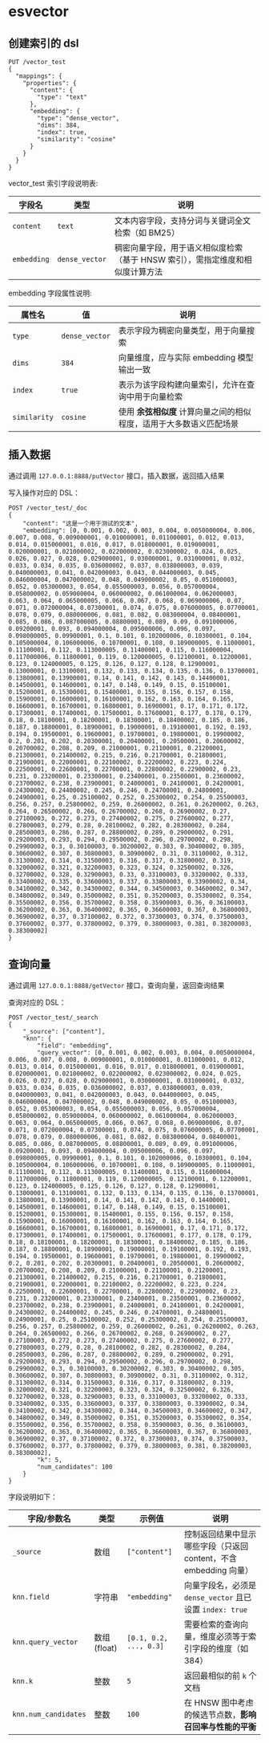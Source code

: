 # esvector

## 创建索引的 dsl
```
PUT /vector_test
{
  "mappings": {
    "properties": {
      "content": {
        "type": "text"
      },
      "embedding": {
        "type": "dense_vector",
        "dims": 384,
        "index": true,
        "similarity": "cosine"
      }
    }
  }
}
```
vector_test 索引字段说明表:

| 字段名         | 类型             | 说明                                         |
| ----------- | -------------- | ------------------------------------------ |
| `content`   | `text`         | 文本内容字段，支持分词与关键词全文检索（如 BM25）                |
| `embedding` | `dense_vector` | 稠密向量字段，用于语义相似度检索（基于 HNSW 索引），需指定维度和相似度计算方法 |

embedding 字段属性说明:

| 属性名          | 值              | 说明                                    |
| ------------ | -------------- | ------------------------------------- |
| `type`       | `dense_vector` | 表示字段为稠密向量类型，用于向量搜索                    |
| `dims`       | `384`          | 向量维度，应与实际 embedding 模型输出一致            |
| `index`      | `true`         | 表示为该字段构建向量索引，允许在查询中用于向量检索             |
| `similarity` | `cosine`       | 使用 **余弦相似度** 计算向量之间的相似程度，适用于大多数语义匹配场景 |



## 插入数据
通过调用 `127.0.0.1:8888/putVector` 接口，插入数据，返回插入结果

写入操作对应的 DSL：
```
POST /vector_test/_doc
{
	"content": "这是一个用于测试的文本",
	"embedding": [0, 0.001, 0.002, 0.003, 0.004, 0.0050000004, 0.006, 0.007, 0.008, 0.009000001, 0.010000001, 0.011000001, 0.012, 0.013, 0.014, 0.015000001, 0.016, 0.017, 0.018000001, 0.019000001, 0.020000001, 0.021000002, 0.022000002, 0.023000002, 0.024, 0.025, 0.026, 0.027, 0.028, 0.029000001, 0.030000001, 0.031000001, 0.032, 0.033, 0.034, 0.035, 0.036000002, 0.037, 0.038000003, 0.039, 0.040000003, 0.041, 0.042000003, 0.043, 0.044000003, 0.045, 0.046000004, 0.047000002, 0.048, 0.049000002, 0.05, 0.051000003, 0.052, 0.053000003, 0.054, 0.055000003, 0.056, 0.057000004, 0.058000002, 0.059000004, 0.060000002, 0.061000004, 0.062000003, 0.063, 0.064, 0.065000005, 0.066, 0.067, 0.068, 0.069000006, 0.07, 0.071, 0.072000004, 0.07300001, 0.074, 0.075, 0.076000005, 0.07700001, 0.078, 0.079, 0.080000006, 0.081, 0.082, 0.083000004, 0.08400001, 0.085, 0.086, 0.087000005, 0.08800001, 0.089, 0.09, 0.091000006, 0.09200001, 0.093, 0.094000004, 0.095000006, 0.096, 0.097, 0.098000005, 0.09900001, 0.1, 0.101, 0.102000006, 0.10300001, 0.104, 0.105000004, 0.106000006, 0.10700001, 0.108, 0.109000005, 0.11000001, 0.11100001, 0.112, 0.113000005, 0.11400001, 0.115, 0.116000004, 0.117000006, 0.11800001, 0.119, 0.120000005, 0.12100001, 0.12200001, 0.123, 0.124000005, 0.125, 0.126, 0.127, 0.128, 0.12900001, 0.13000001, 0.13100001, 0.132, 0.133, 0.134, 0.135, 0.136, 0.13700001, 0.13800001, 0.13900001, 0.14, 0.141, 0.142, 0.143, 0.14400001, 0.14500001, 0.14600001, 0.147, 0.148, 0.149, 0.15, 0.15100001, 0.15200001, 0.15300001, 0.15400001, 0.155, 0.156, 0.157, 0.158, 0.15900001, 0.16000001, 0.16100001, 0.162, 0.163, 0.164, 0.165, 0.16600001, 0.16700001, 0.16800001, 0.16900001, 0.17, 0.171, 0.172, 0.17300001, 0.17400001, 0.17500001, 0.17600001, 0.177, 0.178, 0.179, 0.18, 0.18100001, 0.18200001, 0.18300001, 0.18400002, 0.185, 0.186, 0.187, 0.18800001, 0.18900001, 0.19000001, 0.19100001, 0.192, 0.193, 0.194, 0.19500001, 0.19600001, 0.19700001, 0.19800001, 0.19900002, 0.2, 0.201, 0.202, 0.20300001, 0.20400001, 0.20500001, 0.20600002, 0.20700002, 0.208, 0.209, 0.21000001, 0.21100001, 0.21200001, 0.21300001, 0.21400002, 0.215, 0.216, 0.21700001, 0.21800001, 0.21900001, 0.22000001, 0.22100002, 0.22200002, 0.223, 0.224, 0.22500001, 0.22600001, 0.22700001, 0.22800002, 0.22900002, 0.23, 0.231, 0.23200001, 0.23300001, 0.23400001, 0.23500001, 0.23600002, 0.23700002, 0.238, 0.23900001, 0.24000001, 0.24100001, 0.24200001, 0.24300002, 0.24400002, 0.245, 0.246, 0.24700001, 0.24800001, 0.24900001, 0.25, 0.25100002, 0.252, 0.25300002, 0.254, 0.25500003, 0.256, 0.257, 0.25800002, 0.259, 0.26000002, 0.261, 0.26200002, 0.263, 0.264, 0.26500002, 0.266, 0.26700002, 0.268, 0.26900002, 0.27, 0.27100003, 0.272, 0.273, 0.27400002, 0.275, 0.27600002, 0.277, 0.27800003, 0.279, 0.28, 0.28100002, 0.282, 0.28300002, 0.284, 0.28500003, 0.286, 0.287, 0.28800002, 0.289, 0.29000002, 0.291, 0.29200003, 0.293, 0.294, 0.29500002, 0.296, 0.29700002, 0.298, 0.29900002, 0.3, 0.30100003, 0.30200002, 0.303, 0.30400002, 0.305, 0.30600002, 0.307, 0.30800003, 0.30900002, 0.31, 0.31100002, 0.312, 0.31300002, 0.314, 0.31500003, 0.316, 0.317, 0.31800002, 0.319, 0.32000002, 0.321, 0.32200003, 0.323, 0.324, 0.32500002, 0.326, 0.32700002, 0.328, 0.32900003, 0.33, 0.33100003, 0.33200002, 0.333, 0.33400002, 0.335, 0.33600003, 0.337, 0.33800003, 0.33900002, 0.34, 0.34100002, 0.342, 0.34300002, 0.344, 0.34500003, 0.34600002, 0.347, 0.34800002, 0.349, 0.35000002, 0.351, 0.35200003, 0.35300002, 0.354, 0.35500002, 0.356, 0.35700002, 0.358, 0.35900003, 0.36, 0.36100003, 0.36200002, 0.363, 0.36400002, 0.365, 0.36600003, 0.367, 0.36800003, 0.36900002, 0.37, 0.37100002, 0.372, 0.37300003, 0.374, 0.37500003, 0.37600002, 0.377, 0.37800002, 0.379, 0.38000003, 0.381, 0.38200003, 0.38300002]
}
```

## 查询向量
通过调用 `127.0.0.1:8888/getVector` 接口，查询向量，返回查询结果

查询对应的 DSL：
```
POST /vector_test/_search
{
	"_source": ["content"],
	"knn": {
		"field": "embedding",
		"query_vector": [0, 0.001, 0.002, 0.003, 0.004, 0.0050000004, 0.006, 0.007, 0.008, 0.009000001, 0.010000001, 0.011000001, 0.012, 0.013, 0.014, 0.015000001, 0.016, 0.017, 0.018000001, 0.019000001, 0.020000001, 0.021000002, 0.022000002, 0.023000002, 0.024, 0.025, 0.026, 0.027, 0.028, 0.029000001, 0.030000001, 0.031000001, 0.032, 0.033, 0.034, 0.035, 0.036000002, 0.037, 0.038000003, 0.039, 0.040000003, 0.041, 0.042000003, 0.043, 0.044000003, 0.045, 0.046000004, 0.047000002, 0.048, 0.049000002, 0.05, 0.051000003, 0.052, 0.053000003, 0.054, 0.055000003, 0.056, 0.057000004, 0.058000002, 0.059000004, 0.060000002, 0.061000004, 0.062000003, 0.063, 0.064, 0.065000005, 0.066, 0.067, 0.068, 0.069000006, 0.07, 0.071, 0.072000004, 0.07300001, 0.074, 0.075, 0.076000005, 0.07700001, 0.078, 0.079, 0.080000006, 0.081, 0.082, 0.083000004, 0.08400001, 0.085, 0.086, 0.087000005, 0.08800001, 0.089, 0.09, 0.091000006, 0.09200001, 0.093, 0.094000004, 0.095000006, 0.096, 0.097, 0.098000005, 0.09900001, 0.1, 0.101, 0.102000006, 0.10300001, 0.104, 0.105000004, 0.106000006, 0.10700001, 0.108, 0.109000005, 0.11000001, 0.11100001, 0.112, 0.113000005, 0.11400001, 0.115, 0.116000004, 0.117000006, 0.11800001, 0.119, 0.120000005, 0.12100001, 0.12200001, 0.123, 0.124000005, 0.125, 0.126, 0.127, 0.128, 0.12900001, 0.13000001, 0.13100001, 0.132, 0.133, 0.134, 0.135, 0.136, 0.13700001, 0.13800001, 0.13900001, 0.14, 0.141, 0.142, 0.143, 0.14400001, 0.14500001, 0.14600001, 0.147, 0.148, 0.149, 0.15, 0.15100001, 0.15200001, 0.15300001, 0.15400001, 0.155, 0.156, 0.157, 0.158, 0.15900001, 0.16000001, 0.16100001, 0.162, 0.163, 0.164, 0.165, 0.16600001, 0.16700001, 0.16800001, 0.16900001, 0.17, 0.171, 0.172, 0.17300001, 0.17400001, 0.17500001, 0.17600001, 0.177, 0.178, 0.179, 0.18, 0.18100001, 0.18200001, 0.18300001, 0.18400002, 0.185, 0.186, 0.187, 0.18800001, 0.18900001, 0.19000001, 0.19100001, 0.192, 0.193, 0.194, 0.19500001, 0.19600001, 0.19700001, 0.19800001, 0.19900002, 0.2, 0.201, 0.202, 0.20300001, 0.20400001, 0.20500001, 0.20600002, 0.20700002, 0.208, 0.209, 0.21000001, 0.21100001, 0.21200001, 0.21300001, 0.21400002, 0.215, 0.216, 0.21700001, 0.21800001, 0.21900001, 0.22000001, 0.22100002, 0.22200002, 0.223, 0.224, 0.22500001, 0.22600001, 0.22700001, 0.22800002, 0.22900002, 0.23, 0.231, 0.23200001, 0.23300001, 0.23400001, 0.23500001, 0.23600002, 0.23700002, 0.238, 0.23900001, 0.24000001, 0.24100001, 0.24200001, 0.24300002, 0.24400002, 0.245, 0.246, 0.24700001, 0.24800001, 0.24900001, 0.25, 0.25100002, 0.252, 0.25300002, 0.254, 0.25500003, 0.256, 0.257, 0.25800002, 0.259, 0.26000002, 0.261, 0.26200002, 0.263, 0.264, 0.26500002, 0.266, 0.26700002, 0.268, 0.26900002, 0.27, 0.27100003, 0.272, 0.273, 0.27400002, 0.275, 0.27600002, 0.277, 0.27800003, 0.279, 0.28, 0.28100002, 0.282, 0.28300002, 0.284, 0.28500003, 0.286, 0.287, 0.28800002, 0.289, 0.29000002, 0.291, 0.29200003, 0.293, 0.294, 0.29500002, 0.296, 0.29700002, 0.298, 0.29900002, 0.3, 0.30100003, 0.30200002, 0.303, 0.30400002, 0.305, 0.30600002, 0.307, 0.30800003, 0.30900002, 0.31, 0.31100002, 0.312, 0.31300002, 0.314, 0.31500003, 0.316, 0.317, 0.31800002, 0.319, 0.32000002, 0.321, 0.32200003, 0.323, 0.324, 0.32500002, 0.326, 0.32700002, 0.328, 0.32900003, 0.33, 0.33100003, 0.33200002, 0.333, 0.33400002, 0.335, 0.33600003, 0.337, 0.33800003, 0.33900002, 0.34, 0.34100002, 0.342, 0.34300002, 0.344, 0.34500003, 0.34600002, 0.347, 0.34800002, 0.349, 0.35000002, 0.351, 0.35200003, 0.35300002, 0.354, 0.35500002, 0.356, 0.35700002, 0.358, 0.35900003, 0.36, 0.36100003, 0.36200002, 0.363, 0.36400002, 0.365, 0.36600003, 0.367, 0.36800003, 0.36900002, 0.37, 0.37100002, 0.372, 0.37300003, 0.374, 0.37500003, 0.37600002, 0.377, 0.37800002, 0.379, 0.38000003, 0.381, 0.38200003, 0.38300002],
		"k": 5,
		"num_candidates": 100
	}
}
```

字段说明如下：

| 字段/参数名               | 类型        | 示例值                    | 说明                                          |
| -------------------- | --------- | ---------------------- | ------------------------------------------- |
| `_source`            | 数组        | `["content"]`          | 控制返回结果中显示哪些字段（只返回 content，不含 embedding 向量）  |
| `knn.field`          | 字符串       | `"embedding"`          | 向量字段名，必须是 `dense_vector` 且已设置 `index: true` |
| `knn.query_vector`   | 数组(float) | `[0.1, 0.2, ..., 0.3]` | 需要检索的查询向量，维度必须等于索引字段的维度（如 384）              |
| `knn.k`              | 整数        | `5`                    | 返回最相似的前 `k` 个文档                             |
| `knn.num_candidates` | 整数        | `100`                  | 在 HNSW 图中考虑的候选节点数，**影响召回率与性能的平衡**           |
